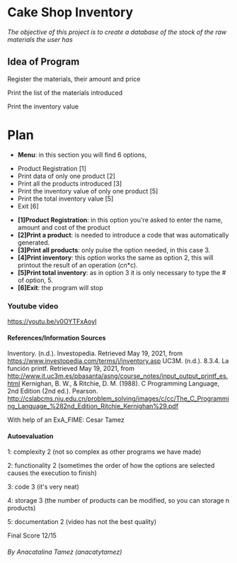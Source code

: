 # Cake Shop Inventory

_The objective of this project is to create a database of the stock of the raw materials the user has_

## Idea of Program 

Register the materials, their amount and price

Print the list of the materials introduced

Print the inventory value 

# Plan
* **Menu**: in this section you will find 6 options, 
- Product Registration [1]
- Print data of only one product [2]
- Print all the products introduced [3]
- Print the inventory value of only one product  [5]
- Print the total inventory value [5]
- Exit [6]

* **[1]Product Registration**: in this option you're asked to enter the name, amount and cost of the product
* **[2]Print a product**: is needed to introduce a code that was automatically generated.
* **[3]Print all products**: only pulse the option needed, in this case 3.
* **[4]Print inventory**: this option works the same as option 2, this will printout the result of an operation (cn*c).
* **[5]Print total inventory**: as in option 3 it is only necessary to type the # of option, 5.
* **[6]Exit**: the program will stop

### Youtube video
https://youtu.be/v0OYTFxAoyI

#### References/Information Sources
Inventory. (n.d.). Investopedia. Retrieved May 19, 2021, from https://www.investopedia.com/terms/i/inventory.asp
UC3M. (n.d.). 8.3.4. La función printf. Retrieved May 19, 2021, from http://www.it.uc3m.es/pbasanta/asng/course_notes/input_output_printf_es.html
Kernighan, B. W., & Ritchie, D. M. (1988). C Programming Language, 2nd Edition (2nd ed.). Pearson. http://cslabcms.nju.edu.cn/problem_solving/images/c/cc/The_C_Programming_Language_%282nd_Edition_Ritchie_Kernighan%29.pdf

With help of an ExA_FIME: Cesar Tamez

#### Autoevaluation
1: complexity 2 (not so complex as other programs we have made)

2: functionality 2 (sometimes the order of how the options are selected causes the execution to finish)

3: code 3 (it's very neat)

4: storage 3 (the number of products can be modified, so you can storage n products)

5: documentation 2 (video has not the best quality)

Final Score 12/15

###### By Anacatalina Tamez (anacatytamez)



